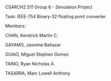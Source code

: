 CSARCH2 S11 Group 6 - Simulation Project

Task: IEEE-754 Binary-32 floating point converter

Members:

CHAN, Kendrick Martin C.

GAYAMO, Jasmine Baltazar

GUIAO, Miguel Stephen Gomez

TAINO, Ryan Nicholas A.

TASARRA, Marc Lowell Anthony